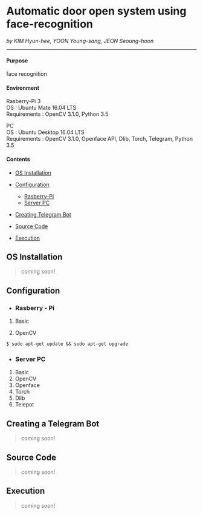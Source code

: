 # Automatic door open system using face-recognition

_by KIM Hyun-hee, YOON Young-sang, JEON Seoung-hoon_
* * *
#### Purpose

face recognition

#### Environment
Rasberry-Pi 3  
OS : Ubuntu Mate 16.04 LTS  
Requirements : OpenCV 3.1.0, Python 3.5  

PC  
OS : Ubuntu Desktop 16.04 LTS  
Requirements : OpenCV 3.1.0, Openface API, Dlib, Torch, Telegram, Python 3.5
  
#### Contents
- [OS Installation](#INSTALL)

- [Configuration](#CONFIGURATION)
  - [Rasberry-Pi](#RASP)
  - [Server PC](#SERVER)

- [Creating Telegram Bot](#TELEGRAM)

- [Source Code](#CODE)

- [Execution](#EXECUTION)

<a id="INSTALL"></a> 
## OS Installation 
> coming soon!

<a id="CONFIGURATION"></a>
## Configuration

 <a id="RASP"></a>
- ### Rasberry - Pi 
 1. Basic
 
 2. OpenCV
 ```
 $ sudo apt-get update && sudo apt-get upgrade
 ```

<a id="SERVER"></a>
 - ### Server PC
 1. Basic
 2. OpenCV
 3. Openface
 4. Torch
 5. Dlib
 6. Telepot

<a id="TELEGRAM"></a>
## Creating a Telegram Bot 
> coming soon!

<a id="CODE"></a>
## Source Code 
> coming soon!

<a id="EXECUTION"></a>
## Execution
> coming soon!

